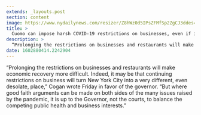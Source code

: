 ```yaml
--- 
extends: _layouts.post 
section: content 
image: https://www.nydailynews.com/resizer/Z8hWz0d5IPsZFMfSp2ZgCJ3ddes=/1200x0/left/bottom/cloudfront-us-east-1.images.arcpublishing.com/tronc/TWUXYACJTVGWFKATGETTW4UI6I.JPG 
title: > 
  Cuomo can impose harsh COVID-19 restrictions on businesses, even if it makes New York ‘different, even desolate' place: judge 
description: > 
  “Prolonging the restrictions on businesses and restaurants will make economic recovery more difficult.Indeed, it may be that continuing restrictions on business will turn New York City into a very different, even desolate, place,” Cogan wrote Friday in favor of the governor.“But where good faith arguments can be made on both sides of the many issues raised by the pandemic, it is up to the Governor, not the courts, to balance the competing public health and business interests.” 
date: 1602880414.2242904 
--- 
```

“Prolonging the restrictions on businesses and restaurants will make economic recovery more difficult. Indeed, it may be that continuing restrictions on business will turn New York City into a very different, even desolate, place,” Cogan wrote Friday in favor of the governor. “But where good faith arguments can be made on both sides of the many issues raised by the pandemic, it is up to the Governor, not the courts, to balance the competing public health and business interests.”